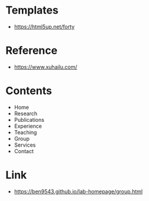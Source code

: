 # Templates

- https://html5up.net/forty

# Reference

- https://www.xuhailu.com/

# Contents

- Home
- Research
- Publications
- Experience
- Teaching
- Group
- Services
- Contact

# Link
- https://ben9543.github.io/lab-homepage/group.html
